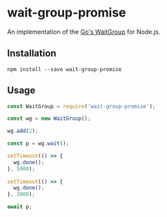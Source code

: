 # wait-group-promise

An implementation of the [Go's WaitGroup](https://golang.org/pkg/sync/#WaitGroup) for Node.js.

## Installation

```
npm install --save wait-group-promise
```

## Usage

```javascript
const WaitGroup = require('wait-group-promise');

const wg = new WaitGroup();

wg.add(2);

const p = wg.wait();

setTimeout(() => {
  wg.done();
}, 5000);
  
setTimeout(() => {
  wg.done();
}, 3000);

await p;
```